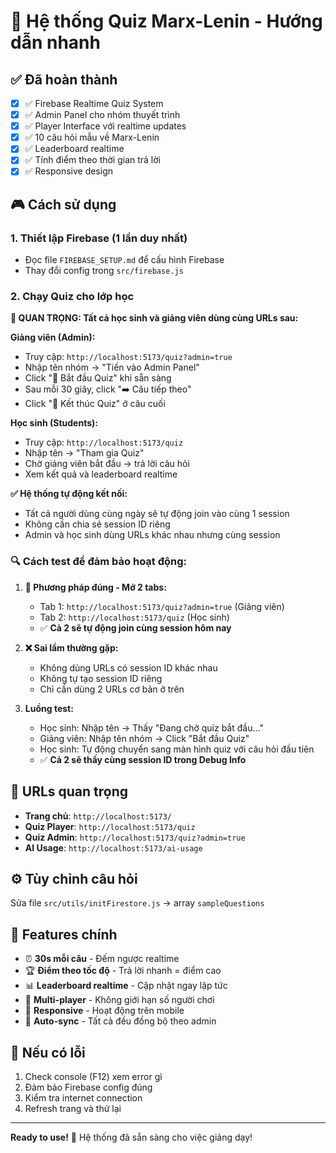 # 🚀 Hệ thống Quiz Marx-Lenin - Hướng dẫn nhanh

## ✅ Đã hoàn thành
- [x] ✅ Firebase Realtime Quiz System
- [x] ✅ Admin Panel cho nhóm thuyết trình  
- [x] ✅ Player Interface với realtime updates
- [x] ✅ 10 câu hỏi mẫu về Marx-Lenin
- [x] ✅ Leaderboard realtime
- [x] ✅ Tính điểm theo thời gian trả lời
- [x] ✅ Responsive design

## 🎮 Cách sử dụng

### 1. Thiết lập Firebase (1 lần duy nhất)
- Đọc file `FIREBASE_SETUP.md` để cấu hình Firebase
- Thay đổi config trong `src/firebase.js`

### 2. Chạy Quiz cho lớp học

**🎯 QUAN TRỌNG: Tất cả học sinh và giảng viên dùng cùng URLs sau:**

**Giảng viên (Admin):**
- Truy cập: `http://localhost:5173/quiz?admin=true`
- Nhập tên nhóm → "Tiến vào Admin Panel"
- Click "🚀 Bắt đầu Quiz" khi sẵn sàng
- Sau mỗi 30 giây, click "➡️ Câu tiếp theo"
- Click "🏁 Kết thúc Quiz" ở câu cuối

**Học sinh (Students):**
- Truy cập: `http://localhost:5173/quiz`
- Nhập tên → "Tham gia Quiz"
- Chờ giảng viên bắt đầu → trả lời câu hỏi
- Xem kết quả và leaderboard realtime

**✅ Hệ thống tự động kết nối:** 
- Tất cả người dùng cùng ngày sẽ tự động join vào cùng 1 session
- Không cần chia sẻ session ID riêng
- Admin và học sinh dùng URLs khác nhau nhưng cùng session

### 🔍 **Cách test để đảm bảo hoạt động:**

1. **🎯 Phương pháp đúng - Mở 2 tabs:**
   - Tab 1: `http://localhost:5173/quiz?admin=true` (Giảng viên)
   - Tab 2: `http://localhost:5173/quiz` (Học sinh)
   - ✅ **Cả 2 sẽ tự động join cùng session hôm nay**

2. **❌ Sai lầm thường gặp:**
   - Không dùng URLs có session ID khác nhau
   - Không tự tạo session ID riêng
   - Chỉ cần dùng 2 URLs cơ bản ở trên

3. **Luồng test:**
   - Học sinh: Nhập tên → Thấy "Đang chờ quiz bắt đầu..."
   - Giảng viên: Nhập tên nhóm → Click "Bắt đầu Quiz"
   - Học sinh: Tự động chuyển sang màn hình quiz với câu hỏi đầu tiên
   - ✅ **Cả 2 sẽ thấy cùng session ID trong Debug Info**

## 📱 URLs quan trọng
- **Trang chủ**: `http://localhost:5173/`
- **Quiz Player**: `http://localhost:5173/quiz`
- **Quiz Admin**: `http://localhost:5173/quiz?admin=true`
- **AI Usage**: `http://localhost:5173/ai-usage`

## ⚙️ Tùy chỉnh câu hỏi
Sửa file `src/utils/initFirestore.js` → array `sampleQuestions`

## 🔧 Features chính
- ⏰ **30s mỗi câu** - Đếm ngược realtime
- 🏆 **Điểm theo tốc độ** - Trả lời nhanh = điểm cao
- 📊 **Leaderboard realtime** - Cập nhật ngay lập tức
- 👥 **Multi-player** - Không giới hạn số người chơi
- 📱 **Responsive** - Hoạt động trên mobile
- 🔄 **Auto-sync** - Tất cả đều đồng bộ theo admin

## 🐛 Nếu có lỗi
1. Check console (F12) xem error gì
2. Đảm bảo Firebase config đúng
3. Kiểm tra internet connection
4. Refresh trang và thử lại

---
**Ready to use!** 🎉 Hệ thống đã sẵn sàng cho việc giảng dạy!